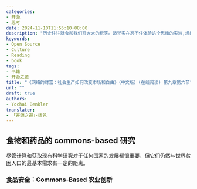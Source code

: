 ```yaml
---
categories:
- 开源
- 思考
date: 2024-11-10T11:55:10+08:00
description: "历史往往就会和我们开大大的玩笑。适兕实在忍不住体验这个思维的实验,想象虚拟的历史，于是尝试花几个月的时间翻译。Enjoy！Happy Reading～"
keywords:
- Open Source
- Culture
- Reading
- book
tags:
- 书籍
- 开源之道
title: "《网络的财富：社会生产如何改变市场和自由》（中文版）(在线阅读) 第九章第六节"
url: ""
draft: true
authors:
- Yochai Benkler
translater:
- 「开源之道」·适兕
---
```


## 食物和药品的 commons-based 研究

尽管计算和获取现有科学研究对于任何国家的发展都很重要，但它们仍然与世界贫困人口的最基本需求有一定的距离。

### 食品安全：Commons-Based 农业创新